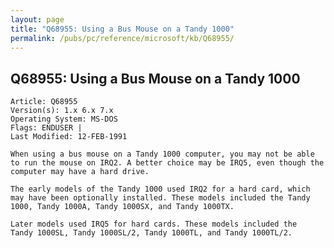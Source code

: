 ```yaml
---
layout: page
title: "Q68955: Using a Bus Mouse on a Tandy 1000"
permalink: /pubs/pc/reference/microsoft/kb/Q68955/
---
```


## Q68955: Using a Bus Mouse on a Tandy 1000

	Article: Q68955
	Version(s): 1.x 6.x 7.x
	Operating System: MS-DOS
	Flags: ENDUSER |
	Last Modified: 12-FEB-1991
	
	When using a bus mouse on a Tandy 1000 computer, you may not be able
	to run the mouse on IRQ2. A better choice may be IRQ5, even though the
	computer may have a hard drive.
	
	The early models of the Tandy 1000 used IRQ2 for a hard card, which
	may have been optionally installed. These models included the Tandy
	1000, Tandy 1000A, Tandy 1000SX, and Tandy 1000TX.
	
	Later models used IRQ5 for hard cards. These models included the
	Tandy 1000SL, Tandy 1000SL/2, Tandy 1000TL, and Tandy 1000TL/2.
